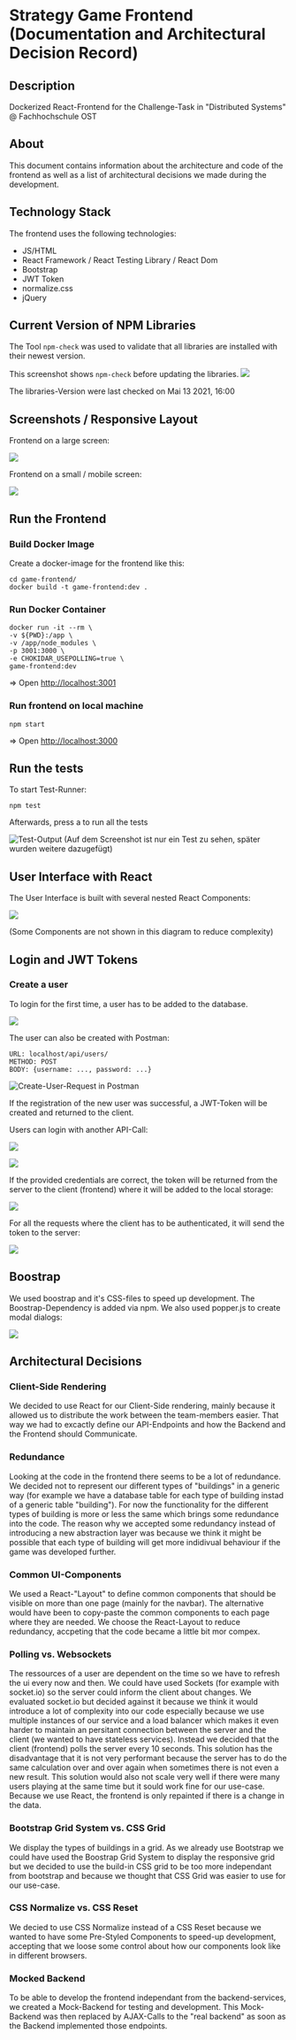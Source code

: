# Strategy Game Frontend (Documentation and Architectural Decision Record)

## Description

Dockerized React-Frontend for the Challenge-Task in "Distributed Systems" @ Fachhochschule OST

## About

This document contains information about the architecture and code of the frontend as well as a list of architectural decisions we made during the development.

## Technology Stack

The frontend uses the following technologies:

- JS/HTML
- React Framework / React Testing Library / React Dom
- Bootstrap
- JWT Token
- normalize.css
- jQuery

## Current Version of NPM Libraries

The Tool `npm-check` was used to validate that all libraries are installed with their newest version.

This screenshot shows `npm-check` before updating the libraries.
![](documentation/version-check.png)

The libraries-Version were last checked on Mai 13 2021, 16:00 

## Screenshots / Responsive Layout

Frontend on a large screen:

![](documentation/large.png)

Frontend on a small / mobile screen:

![](documentation/mobile.png)



## Run the Frontend


### Build Docker Image

Create a docker-image for the frontend like this:

```
cd game-frontend/
docker build -t game-frontend:dev .
```

### Run Docker Container

```
docker run -it --rm \
-v ${PWD}:/app \
-v /app/node_modules \
-p 3001:3000 \
-e CHOKIDAR_USEPOLLING=true \
game-frontend:dev
```

=> Open [http://localhost:3001](http://localhost:3001)


### Run frontend on local machine

`npm start`

=> Open [http://localhost:3000](http://localhost:3000)


## Run the tests

To start Test-Runner:

`npm test`

Afterwards, press a to run all the tests

![Test-Output](documentation/tests.png)
(Auf dem Screenshot ist nur ein Test zu sehen, später wurden weitere dazugefügt)

## User Interface with React

The User Interface is built with several nested React Components:

![](documentation/ReactUI.png)

(Some Components are not shown in this diagram to reduce complexity)


## Login and JWT Tokens

### Create a user

To login for the first time, a user has to be added to the database. 

![](documentation/Login1.png)

The user can also be created with Postman:
```
URL: localhost/api/users/
METHOD: POST
BODY: {username: ..., password: ...}
```

![Create-User-Request in Postman](documentation/postman_request.png)

If the registration of the new user was successful, a JWT-Token will be created and returned to the client.

Users can login with another API-Call:

![](documentation/LoginForm.png)

![](documentation/Login2.png)

If the provided credentials are correct, the token will be returned from the server to the client (frontend) where it will be added to the local storage:

![](documentation/Login3.png)

For all the requests where the client has to be authenticated, it will send the token to the server:

![](documentation/Login4_new.png)


## Boostrap

We used boostrap and it's CSS-files to speed up development. The Boostrap-Dependency is added via npm. We also used popper.js to create modal dialogs:

 ![](documentation/modalDialog.png)
 
## Architectural Decisions

### Client-Side Rendering

We decided to use React for our Client-Side rendering, mainly because it allowed us to distribute the work between the team-members easier. That way we had to excactly define our API-Endpoints and how the Backend and the Frontend should Communicate.

### Redundance

Looking at the code in the frontend there seems to be a lot of redundance. We decided not to represent our different types of "buildings" in a generic way (for example we have a database table for each type of building instad of a generic table "building"). For now the functionality for the different types of building is more or less the same which brings some redundance into the code. The reason why we accepted some redundancy instead of introducing a new abstraction layer was because we think it might be possible that each type of building will get more indidivual behaviour if the game was developed further. 

### Common UI-Components

We used a React-"Layout" to define common components that should be visible on more than one page (mainly for the navbar). The alternative would have been to copy-paste the common components to each page where they are needed. We choose the React-Layout to reduce redundancy, accpeting that the code became a little bit mor compex.

### Polling vs. Websockets

The ressources of a user are dependent on the time so we have to refresh the ui every now and then. We could have used Sockets (for example with socket.io) so the server could inform the client about changes. We evaluated socket.io but decided against it because we think it would introduce a lot of complexity into our code especially because we use multiple instances of our service and a load balancer which makes it even harder to maintain an persitant connection between the server and the client (we wanted to have stateless services). Instead we decided that the client (frontend) polls the server every 10 seconds. This solution has the disadvantage that it is not very performant because the server has to do the same calculation over and over again when sometimes there is not even a new result. This solution would also not scale very well if there were many users playing at the same time but it sould work fine for our use-case. Because we use React, the frontend is only repainted if there is a change in the data.

### Bootstrap Grid System vs. CSS Grid

We display the types of buildings in a grid. As we already use Bootstrap we could have used the Boostrap Grid System to display the responsive grid but we decided to use the build-in CSS grid to be too more independant from bootstrap and because we thought that CSS Grid was easier to use for our use-case. 


### CSS Normalize vs. CSS Reset

We decied to use CSS Normalize instead of a CSS Reset because we wanted to have some Pre-Styled Components to speed-up development, accepting that we loose some control about how our components look like in different browsers.

### Mocked Backend

To be able to develop the frontend independant from the backend-services, we created a Mock-Backend for testing and development. This Mock-Backend was then replaced by AJAX-Calls to the "real backend" as soon as the Backend implemented those endpoints.